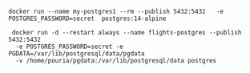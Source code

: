 ```docker run --name my-postgres1 --rm --publish 5432:5432   -e POSTGRES_PASSWORD=secret  postgres:14-alpine```



```
 docker run -d --restart always --name flights-postgres --publish 5432:5432
  -e POSTGRES_PASSWORD=secret -e PGDATA=/var/lib/postgresql/data/pgdata 
  -v /home/pouria/pgdata:/var/lib/postgresql/data postgres
```